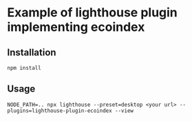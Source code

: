 # Example of lighthouse plugin implementing ecoindex

## Installation

```
npm install
```

## Usage

```
NODE_PATH=.. npx lighthouse --preset=desktop <your url> --plugins=lighthouse-plugin-ecoindex --view
```

